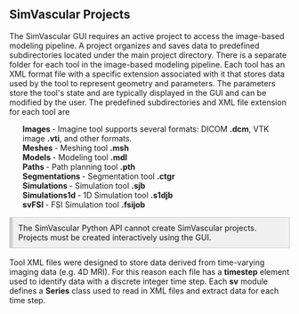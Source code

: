 ## SimVascular Projects

The SimVascular GUI requires an active project to access the image-based modeling pipeline. A project organizes and saves data to
predefined subdirectories located under the main project directory. There is a separate folder for each tool in the image-based
modeling pipeline. Each tool has an XML format file with a specific extension associated with it that stores data used by the tool
to represent geometry and parameters. The parameters store the tool's state and are typically displayed in the GUI and can be modified
by the user. The predefined subdirectories and XML file extension for each tool are

<ul style="list-style-type:none;">
   <li> <b> Images </b> - Imagine tool supports several formats: DICOM <b>.dcm</b>, VTK image <b>.vti</b>, and other formats.
   <li> <b> Meshes </b> - Meshing tool <b>.msh</b> </li>
   <li> <b> Models </b> - Modeling tool <b>.mdl</b> </li>
   <li> <b> Paths </b> - Path planning tool <b>.pth</b> </li>
   <li> <b> Segmentations </b> - Segmentation tool <b>.ctgr</b> </li>
   <li> <b> Simulations </b> - Simulation tool <b>.sjb</b> </li>
   <li> <b> Simulations1d </b> - 1D Simulation tool <b>.s1djb</b> </li>
   <li> <b> svFSI </b> - FSI Simulation tool <b>.fsijob</b> </li>
</ul>

<div style="background-color: #F0F0F0; padding: 10px; border: 1px solid #d0d0d0; border-left: 6px solid #d0d0d0">
The SimVascular Python API cannot create SimVascular projects. Projects must be created interactively using the GUI.
</div>

<br>
Tool XML files were designed to store data derived from time-varying imaging data (e.g. 4D MRI). For this reason each file 
has a <b>timestep</b> element used to identify data with a discrete integer time step. Each <b>sv</b> module defines a 
<b>Series</b> class used to read in XML files and extract data for each time step.
